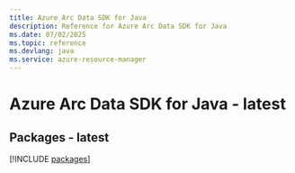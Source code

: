 ```yaml
---
title: Azure Arc Data SDK for Java
description: Reference for Azure Arc Data SDK for Java
ms.date: 07/02/2025
ms.topic: reference
ms.devlang: java
ms.service: azure-resource-manager
---
```

# Azure Arc Data SDK for Java - latest
## Packages - latest
[!INCLUDE [packages](arc-data-index.md)]